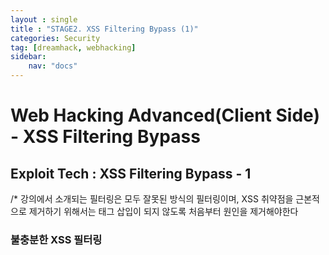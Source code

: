 ```yaml
---
layout : single
title : "STAGE2. XSS Filtering Bypass (1)"
categories: Security
tag: [dreamhack, webhacking]
sidebar:
    nav: "docs"
---
```


# Web Hacking Advanced(Client Side) - XSS Filtering Bypass

## Exploit Tech : XSS Filtering Bypass - 1

/* 강의에서 소개되는 필터링은 모두 잘못된 방식의 필터링이며, XSS 취약점을 근본적으로 제거하기 위해서는 태그 삽입이 되지 않도록 처음부터 원인을 제거해야한다

### 불충분한 XSS 필터링


